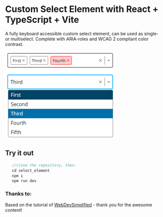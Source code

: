 # Custom Select Element with React + TypeScript + Vite 

A fully keyboard accessible custom select element, can be used as single- or multiselect. Complete with ARIA-roles and WCAG 2 compliant color contrast.

![Custom Select Elements](./src/assets/Select_Elements_Screenshot.png)

## Try it out

```js
   //clone the repository, then:
   cd select_element
   npm i
   npm run dev
```

### Thanks to:

Based on the tutorial of [WebDevSimplified](https://github.com/WebDevSimplified) - thank you for the awesome content!
